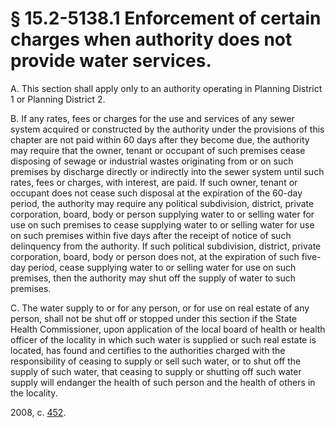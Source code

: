 # § 15.2-5138.1 Enforcement of certain charges when authority does not provide water services.

<p>A. This section shall apply only to an authority operating in Planning District 1 or Planning District 2.</p><p>B. If any rates, fees or charges for the use and services of any sewer system acquired or constructed by the authority under the provisions of this chapter are not paid within 60 days after they become due, the authority may require that the owner, tenant or occupant of such premises cease disposing of sewage or industrial wastes originating from or on such premises by discharge directly or indirectly into the sewer system until such rates, fees or charges, with interest, are paid. If such owner, tenant or occupant does not cease such disposal at the expiration of the 60-day period, the authority may require any political subdivision, district, private corporation, board, body or person supplying water to or selling water for use on such premises to cease supplying water to or selling water for use on such premises within five days after the receipt of notice of such delinquency from the authority. If such political subdivision, district, private corporation, board, body or person does not, at the expiration of such five-day period, cease supplying water to or selling water for use on such premises, then the authority may shut off the supply of water to such premises.</p><p>C. The water supply to or for any person, or for use on real estate of any person, shall not be shut off or stopped under this section if the State Health Commissioner, upon application of the local board of health or health officer of the locality in which such water is supplied or such real estate is located, has found and certifies to the authorities charged with the responsibility of ceasing to supply or sell such water, or to shut off the supply of such water, that ceasing to supply or shutting off such water supply will endanger the health of such person and the health of others in the locality.</p><p>2008, c. <a href='http://lis.virginia.gov/cgi-bin/legp604.exe?081+ful+CHAP0452'>452</a>.</p>